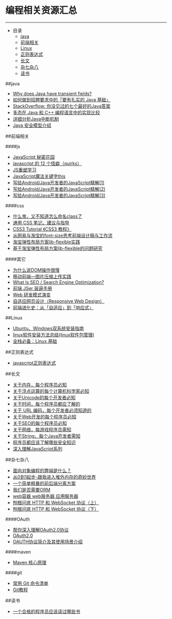 # 编程相关资源汇总
---
- 目录
  - [java](#java)
  - [前端相关](#前端相关)
  - [Linux](#Linux)
  - [正则表达式](#正则表达式)
  - [长文](#长文)
  - [杂七杂八](#杂七杂八)
  - [读书](#读书)


##java

* [Why does Java have transient fields?](http://stackoverflow.com/questions/910374/why-does-java-have-transient-fields)
* [如何做到招聘要求中的「要有扎实的 Java 基础」](http://blog.jobbole.com/106818/)
* [StackOverflow: 你没见过的七个最好的Java答案](http://www.rowkey.me/blog/2016/08/03/so-java-7-answers/)
* [多态在 Java 和 C++ 编程语言中的实现比较](https://www.ibm.com/developerworks/cn/java/j-lo-polymorph/)
* [详细分析Java中断机制](http://www.infoq.com/cn/articles/java-interrupt-mechanism)
* [Java 安全模型介绍](https://www.ibm.com/developerworks/cn/java/j-lo-javasecurity/)

##前端相关

####js

* [JavaScript 秘密花园](http://bonsaiden.github.io/JavaScript-Garden/zh/#intro)
* [javascript 的 12 个怪癖（quirks）](https://github.com/justjavac/12-javascript-quirks)
* [JS重塑学习](https://www.kancloud.cn/digest/liao-js/149456)
* [JavaScript魔法关键字this](http://www.jianshu.com/p/51e8052d2421)
* [写给Android/Java开发者的JavaScript精解(1)](http://www.jianshu.com/p/1b1b1110708d)
* [写给Android/Java开发者的JavaScript精解(2)](http://www.jianshu.com/p/1a0ae94fd592)
* [写给Android/Java开发者的JavaScript精解(3)](http://www.jianshu.com/p/6e71ea7d769b)

####css

* [什么鬼，又不知道怎么命名class了](http://imweb.io/topic/5623c25734764b2c16769749?utm_source=jijiangshe)
* [通用 CSS 笔记、建议与指导](https://github.com/chadluo/CSS-Guidelines)
* [CSS3 Tutorial 《CSS3 教程》](https://waylau.gitbooks.io/css3-tutorial/content/index.html)
* [从网易与淘宝的font-size思考前端设计稿与工作流](http://www.cnblogs.com/lyzg/p/4877277.html)
* [淘宝弹性布局方案lib-flexible实践](http://www.cnblogs.com/lyzg/p/5058356.html)
* [基于淘宝弹性布局方案lib-flexible的问题研究](http://www.cnblogs.com/lyzg/p/5117324.html)

####其它

* [为什么说DOM操作很慢](https://leozdgao.me/why-dom-slow/)
* [移动前端—图片压缩上传实践](http://www.cnblogs.com/axes/p/4603984.html)
* [What Is SEO / Search Engine Optimization?](http://searchengineland.com/guide/what-is-seo)
* [前端 JSer 装逼手册](https://segmentfault.com/a/1190000005987011?utm_source=jijiangshe)
* [Web 研发模式演变](https://github.com/lifesinger/blog/issues/184)
* [自适应网页设计（Responsive Web Design）](http://www.ruanyifeng.com/blog/2012/05/responsive_web_design.html)
* [前端进化史：从「自适应」到「响应式」](https://segmentfault.com/a/1190000000355077)

##Linux

- [Ubuntu、Windows双系统安装指南](http://www.jianshu.com/p/48d2badffb4f)
- [linux软件安装方法总结(linux软件包管理)](http://www.dabu.info/linux-software-installation-methods-linux-package-management.html)
- [全栈必备：Linux 基础](http://blog.jobbole.com/106827/)

##正则表达式

* [javascript正则表达式](http://www.cnblogs.com/rubylouvre/archive/2010/03/09/1681222.html)

##长文

* [关于内存，每个程序员必知](https://www.akkadia.org/drepper/cpumemory.pdf)
* [关于浮点运算的每个计算机科学家必知](http://docs.oracle.com/cd/E19957-01/806-3568/ncg_goldberg.html)
* [关于Unicode的每个开发者必知](https://www.joelonsoftware.com/2003/10/08/the-absolute-minimum-every-software-developer-absolutely-positively-must-know-about-unicode-and-character-sets-no-excuses/)
* [关于时间，每个程序员都应了解的](http://blog.jobbole.com/32534/)
* [关于 URL 编码，每个开发者必须知道的](http://blog.jobbole.com/42246/)
* [关于Web开发的每个程序员必知](http://softwareengineering.stackexchange.com/questions/46716/what-technical-details-should-a-programmer-of-a-web-application-consider-before)
* [关于SEO的每个程序员必知](http://katemats.com/what-every-programmer-should-know-about-seo/)
* [关于网络，每游戏程序员需知](http://gafferongames.com/networking-for-game-programmers/what-every-programmer-needs-to-know-about-game-networking/)
* [关于String，每个Java开发者需知](http://javarevisited.blogspot.sg/2013/07/java-string-tutorial-and-examples-beginners-programming.html)
* [程序员都应该了解哪些安全知识](http://blog.jobbole.com/16240/)
* [深入理解JavaScript系列](http://www.cnblogs.com/TomXu/archive/2011/12/15/2288411.html)

##杂七杂八

* [面向对象编程的弊端是什么？](https://www.zhihu.com/question/20275578/answer/26577791?group_id=752158336673132544)
* [从0到1起步-跟我进入堆外内存的奇妙世界](http://blog.jobbole.com/107640/)
* [一个简单粗暴的前后端分离方案](http://www.cnblogs.com/lvdabao/p/4204858.html)
* [我们是否需要ORM](http://www.cnblogs.com/wayne-ivan/archive/2007/01/10/616307.html)
* [web容器 web服务器 应用服务器](http://www.cnblogs.com/maydow/p/4821249.html)
* [刨根问底 HTTP 和 WebSocket 协议（上）](http://blog.jobbole.com/105953/)
* [刨根问底 HTTP 和 WebSocket 协议（下）](http://blog.jobbole.com/105958/)

####OAuth

- [帮你深入理解OAuth2.0协议](https://my.oschina.net/oscfox/blog/201241)
- [OAuth2.0](http://www.cnblogs.com/AngelLee2009/p/3575835.html)
- [OAUTH协议简介及其使用场景介绍](http://blog.csdn.net/fenglibing/article/details/6957493)

####maven

- [Maven 核心原理](http://blog.jobbole.com/107576/)

####git

- [常用 Git 命令清单](http://www.ruanyifeng.com/blog/2015/12/git-cheat-sheet.html)
- [Git教程](http://www.liaoxuefeng.com/wiki/0013739516305929606dd18361248578c67b8067c8c017b000)

##读书

* [一个合格的程序员应该读过哪些书](http://justjavac.com/other/2012/05/15/qualified-programmer-should-read-what-books.html)
